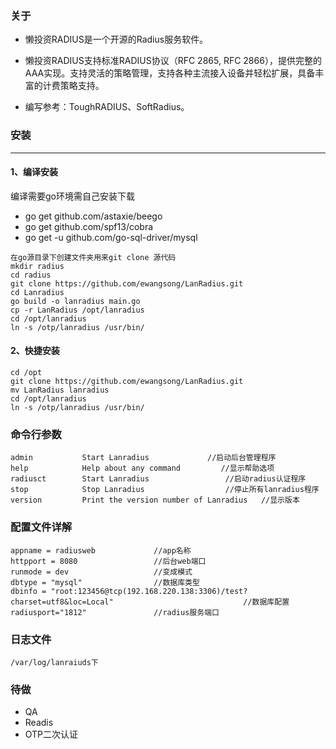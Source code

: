 ### 关于
- 懒投资RADIUS是一个开源的Radius服务软件。

- 懒投资RADIUS支持标准RADIUS协议（RFC 2865, RFC 2866），提供完整的AAA实现。支持灵活的策略管理，支持各种主流接入设备并轻松扩展，具备丰富的计费策略支持。

- 编写参考：ToughRADIUS、SoftRadius。

### 安装

---
#### 1、编译安装
 编译需要go环境需自己安装下载

- go get github.com/astaxie/beego
- go get github.com/spf13/cobra
- go get -u github.com/go-sql-driver/mysql   

```
在go源目录下创建文件夹用来git clone 源代码
mkdir radius
cd radius
git clone https://github.com/ewangsong/LanRadius.git
cd Lanradius
go build -o lanradius main.go
cp -r LanRadius /opt/lanradius
cd /opt/lanradius
ln -s /otp/lanradius /usr/bin/
```
#### 2、快捷安装

```
cd /opt
git clone https://github.com/ewangsong/LanRadius.git
mv LanRadius lanradius
cd /opt/lanradius
ln -s /otp/lanradius /usr/bin/
```

###  命令行参数

```
admin			Start Lanradius             //启动后台管理程序
help        	Help about any command         //显示帮助选项
radiusct    	Start Lanradius                 //启动radius认证程序
stop        	Stop Lanradius                  //停止所有lanradius程序
version     	Print the version number of Lanradius   //显示版本
``` 

### 配置文件详解

```
appname = radiusweb             //app名称   
httpport = 8080                 //后台web端口
runmode = dev                   //变成模式
dbtype = "mysql"                //数据库类型
dbinfo = "root:123456@tcp(192.168.220.138:3306)/test?charset=utf8&loc=Local"                             //数据库配置
radiusport="1812"               //radius服务端口
```
### 日志文件

```
/var/log/lanraiuds下
```
### 待做
- QA
- Readis
- OTP二次认证
